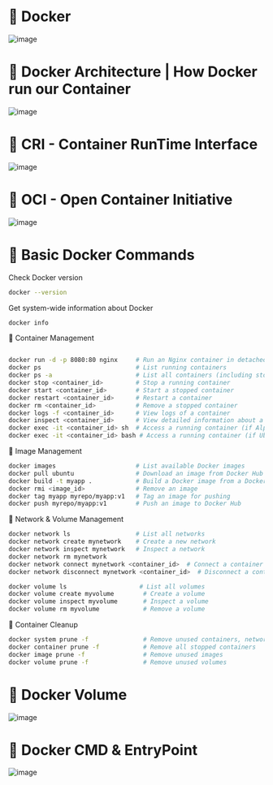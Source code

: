 # 🔹 Docker 

![image](https://github.com/user-attachments/assets/045e822a-0eab-4db6-87b8-6180ed7954e6)

# 🔹 Docker Architecture | How Docker run our Container

![image](https://github.com/user-attachments/assets/4de45d9f-c58e-43d7-8fc1-677c2ad978d1)


# 🔹 CRI - Container RunTime Interface

![image](https://github.com/user-attachments/assets/1d17814e-17f7-4191-8e32-10959b465faa)


# 🔹 OCI - Open Container Initiative

![image](https://github.com/user-attachments/assets/02928399-ab18-48d4-87b7-1cb0359b42db)





# 🔹 Basic Docker Commands

Check Docker version

````bash
docker --version 
````

Get system-wide information about Docker

````bash
docker info  
````

🔹 Container Management

````bash

docker run -d -p 8080:80 nginx     # Run an Nginx container in detached mode
docker ps                          # List running containers
docker ps -a                       # List all containers (including stopped ones)
docker stop <container_id>         # Stop a running container
docker start <container_id>        # Start a stopped container
docker restart <container_id>      # Restart a container
docker rm <container_id>           # Remove a stopped container
docker logs -f <container_id>      # View logs of a container
docker inspect <container_id>      # View detailed information about a container
docker exec -it <container_id> sh  # Access a running container (if Alpine-based)
docker exec -it <container_id> bash # Access a running container (if Ubuntu-based)

````

🔹 Image Management

````bash
docker images                      # List available Docker images
docker pull ubuntu                 # Download an image from Docker Hub
docker build -t myapp .            # Build a Docker image from a Dockerfile
docker rmi <image_id>              # Remove an image
docker tag myapp myrepo/myapp:v1   # Tag an image for pushing
docker push myrepo/myapp:v1        # Push an image to Docker Hub

````

🔹 Network & Volume Management

````bash
docker network ls                  # List all networks
docker network create mynetwork    # Create a new network
docker network inspect mynetwork   # Inspect a network
docker network rm mynetwork
docker network connect mynetwork <container_id>  # Connect a container to a network
docker network disconnect mynetwork <container_id>  # Disconnect a container

docker volume ls                    # List all volumes
docker volume create myvolume        # Create a volume
docker volume inspect myvolume       # Inspect a volume
docker volume rm myvolume            # Remove a volume

````

🔹 Container Cleanup

````bash
docker system prune -f               # Remove unused containers, networks, and images
docker container prune -f            # Remove all stopped containers
docker image prune -f                # Remove unused images
docker volume prune -f               # Remove unused volumes

````
# 🔹 Docker Volume

![image](https://github.com/user-attachments/assets/258bee5e-fb2b-436e-b9fe-93effd8fba82)


# 🔹 Docker CMD & EntryPoint

![image](https://github.com/user-attachments/assets/aaf94b57-a480-4ffa-a0fb-8187d16849c5)



